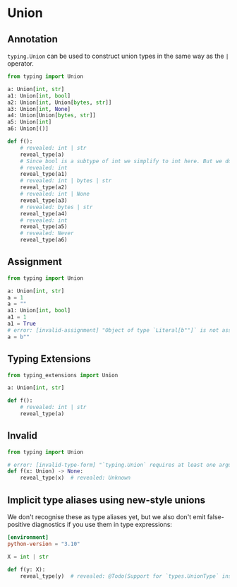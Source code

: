 # Union

## Annotation

`typing.Union` can be used to construct union types in the same way as the `|` operator.

```py
from typing import Union

a: Union[int, str]
a1: Union[int, bool]
a2: Union[int, Union[bytes, str]]
a3: Union[int, None]
a4: Union[Union[bytes, str]]
a5: Union[int]
a6: Union[()]

def f():
    # revealed: int | str
    reveal_type(a)
    # Since bool is a subtype of int we simplify to int here. But we do allow assigning boolean values (see below).
    # revealed: int
    reveal_type(a1)
    # revealed: int | bytes | str
    reveal_type(a2)
    # revealed: int | None
    reveal_type(a3)
    # revealed: bytes | str
    reveal_type(a4)
    # revealed: int
    reveal_type(a5)
    # revealed: Never
    reveal_type(a6)
```

## Assignment

```py
from typing import Union

a: Union[int, str]
a = 1
a = ""
a1: Union[int, bool]
a1 = 1
a1 = True
# error: [invalid-assignment] "Object of type `Literal[b""]` is not assignable to `int | str`"
a = b""
```

## Typing Extensions

```py
from typing_extensions import Union

a: Union[int, str]

def f():
    # revealed: int | str
    reveal_type(a)
```

## Invalid

```py
from typing import Union

# error: [invalid-type-form] "`typing.Union` requires at least one argument when used in a type expression"
def f(x: Union) -> None:
    reveal_type(x)  # revealed: Unknown
```

## Implicit type aliases using new-style unions

We don't recognise these as type aliases yet, but we also don't emit false-positive diagnostics if
you use them in type expressions:

```toml
[environment]
python-version = "3.10"
```

```py
X = int | str

def f(y: X):
    reveal_type(y)  # revealed: @Todo(Support for `types.UnionType` instances in type expressions)
```
